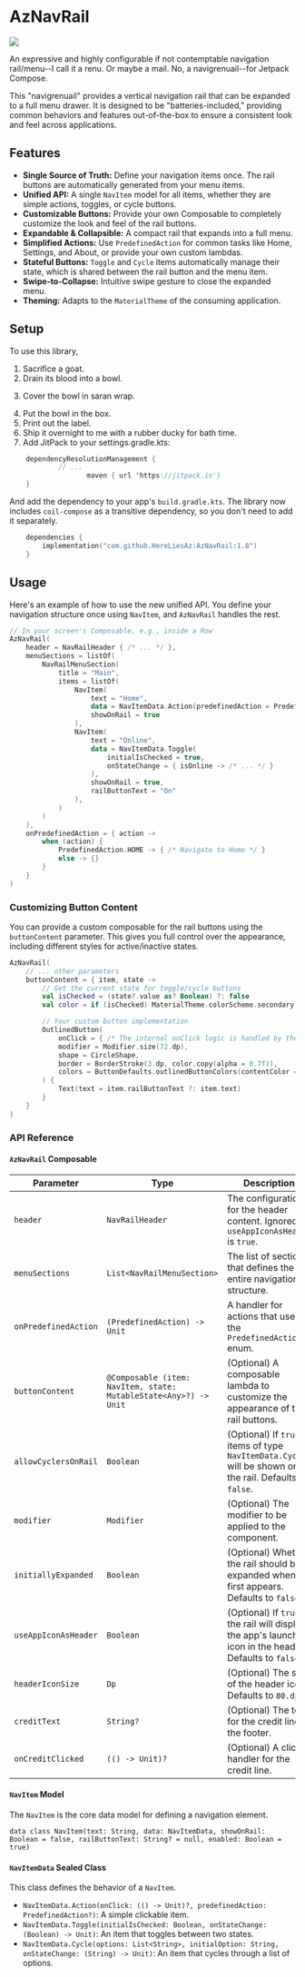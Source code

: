 # AzNavRail

[![](https://jitpack.io/v/HereLiesAz/AzNavRail.svg)](https://jitpack.io/#HereLiesAz/AzNavRail)

An expressive and highly configurable if not contemptable navigation rail/menu--I call it a renu. Or maybe a mail. No, a navigrenuail--for Jetpack Compose.

This "navigrenuail" provides a vertical navigation rail that can be expanded to a full menu drawer. It is designed to be "batteries-included," providing common behaviors and features out-of-the-box to ensure a consistent look and feel across applications.

## Features

-   **Single Source of Truth:** Define your navigation items once. The rail buttons are automatically generated from your menu items.
-   **Unified API:** A single `NavItem` model for all items, whether they are simple actions, toggles, or cycle buttons.
-   **Customizable Buttons:** Provide your own Composable to completely customize the look and feel of the rail buttons.
-   **Expandable & Collapsible:** A compact rail that expands into a full menu.
-   **Simplified Actions:** Use `PredefinedAction` for common tasks like Home, Settings, and About, or provide your own custom lambdas.
-   **Stateful Buttons:** `Toggle` and `Cycle` items automatically manage their state, which is shared between the rail button and the menu item.
-   **Swipe-to-Collapse:** Intuitive swipe gesture to close the expanded menu.
-   **Theming:** Adapts to the `MaterialTheme` of the consuming application.

## Setup

To use this library, 

1) Sacrifice a goat. 
2) Drain its blood into a bowl.
3. Cover the bowl in saran wrap.
4) Put the bowl in the box.
5) Print out the label.
6) Ship it overnight to me with a rubber ducky for bath time.
7) Add JitPack to your settings.gradle.kts:

```kotlin
    dependencyResolutionManagement {
            // ...
                   maven { url 'https://jitpack.io'}
    }
```

And add the dependency to your app's `build.gradle.kts`. The library now includes `coil-compose` as a transitive dependency, so you don't need to add it separately.

```kotlin
    dependencies {
        implementation("com.github.HereLiesAz:AzNavRail:1.8")
    }
```


## Usage

Here's an example of how to use the new unified API. You define your navigation structure once using `NavItem`, and `AzNavRail` handles the rest.

```kotlin
// In your screen's Composable, e.g., inside a Row
AzNavRail(
    header = NavRailHeader { /* ... */ },
    menuSections = listOf(
        NavRailMenuSection(
            title = "Main",
            items = listOf(
                NavItem(
                    text = "Home",
                    data = NavItemData.Action(predefinedAction = PredefinedAction.HOME),
                    showOnRail = true
                ),
                NavItem(
                    text = "Online",
                    data = NavItemData.Toggle(
                        initialIsChecked = true,
                        onStateChange = { isOnline -> /* ... */ }
                    ),
                    showOnRail = true,
                    railButtonText = "On"
                ),
            )
        )
    ),
    onPredefinedAction = { action ->
        when (action) {
            PredefinedAction.HOME -> { /* Navigate to Home */ }
            else -> {}
        }
    }
)
```

### Customizing Button Content

You can provide a custom composable for the rail buttons using the `buttonContent` parameter. This gives you full control over the appearance, including different styles for active/inactive states.

```kotlin
AzNavRail(
    // ... other parameters
    buttonContent = { item, state ->
        // Get the current state for toggle/cycle buttons
        val isChecked = (state?.value as? Boolean) ?: false
        val color = if (isChecked) MaterialTheme.colorScheme.secondary else MaterialTheme.colorScheme.primary

        // Your custom button implementation
        OutlinedButton(
            onClick = { /* The internal onClick logic is handled by the library */ },
            modifier = Modifier.size(72.dp),
            shape = CircleShape,
            border = BorderStroke(3.dp, color.copy(alpha = 0.7f)),
            colors = ButtonDefaults.outlinedButtonColors(contentColor = color)
        ) {
            Text(text = item.railButtonText ?: item.text)
        }
    }
)
```

### API Reference

#### `AzNavRail` Composable

| Parameter            | Type                                                    | Description                                                                                                                              |
| -------------------- | ------------------------------------------------------- | ---------------------------------------------------------------------------------------------------------------------------------------- |
| `header`             | `NavRailHeader`                                         | The configuration for the header content. Ignored if `useAppIconAsHeader` is `true`.                                                     |
| `menuSections`       | `List<NavRailMenuSection>`                              | The list of sections that defines the entire navigation structure.                                                                       |
| `onPredefinedAction` | `(PredefinedAction) -> Unit`                            | A handler for actions that use the `PredefinedAction` enum.                                                                              |
| `buttonContent`      | `@Composable (item: NavItem, state: MutableState<Any>?) -> Unit` | (Optional) A composable lambda to customize the appearance of the rail buttons.                                                        |
| `allowCyclersOnRail` | `Boolean`                                               | (Optional) If `true`, items of type `NavItemData.Cycle` will be shown on the rail. Defaults to `false`.                                  |
| `modifier`           | `Modifier`                                              | (Optional) The modifier to be applied to the component.                                                                                  |
| `initiallyExpanded`  | `Boolean`                                               | (Optional) Whether the rail should be expanded when it first appears. Defaults to `false`.                                               |
| `useAppIconAsHeader` | `Boolean`                                               | (Optional) If `true`, the rail will display the app's launcher icon in the header. Defaults to `false`.                                  |
| `headerIconSize`     | `Dp`                                                    | (Optional) The size of the header icon. Defaults to `80.dp`.                                                                             |
| `creditText`         | `String?`                                               | (Optional) The text for the credit line in the footer.                                                                                   |
| `onCreditClicked`    | `(() -> Unit)?`                                         | (Optional) A click handler for the credit line.                                                                                          |

#### `NavItem` Model

The `NavItem` is the core data model for defining a navigation element.

`data class NavItem(text: String, data: NavItemData, showOnRail: Boolean = false, railButtonText: String? = null, enabled: Boolean = true)`

#### `NavItemData` Sealed Class

This class defines the behavior of a `NavItem`.

-   `NavItemData.Action(onClick: (() -> Unit)?, predefinedAction: PredefinedAction?)`: A simple clickable item.
-   `NavItemData.Toggle(initialIsChecked: Boolean, onStateChange: (Boolean) -> Unit)`: An item that toggles between two states.
-   `NavItemData.Cycle(options: List<String>, initialOption: String, onStateChange: (String) -> Unit)`: An item that cycles through a list of options.
